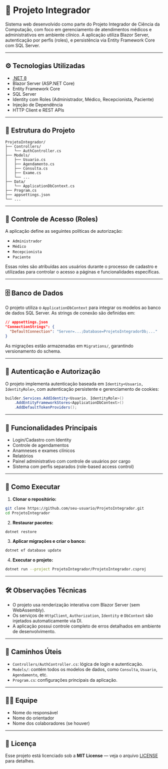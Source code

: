 
# 📘 Projeto Integrador

Sistema web desenvolvido como parte do Projeto Integrador de Ciência da Computação, com foco em gerenciamento de atendimentos médicos e administrativos em ambiente clínico. A aplicação utiliza Blazor Server, autenticação por perfis (roles), e persistência via Entity Framework Core com SQL Server.

---

## ⚙️ Tecnologias Utilizadas

- [.NET 8](https://dotnet.microsoft.com/)
- Blazor Server (ASP.NET Core)
- Entity Framework Core
- SQL Server
- Identity com Roles (Administrador, Médico, Recepcionista, Paciente)
- Injeção de Dependência
- HTTP Client e REST APIs

---

## 🧱 Estrutura do Projeto

```
ProjetoIntegrador/
├── Controllers/
│   └── AuthController.cs
├── Models/
│   ├── Usuario.cs
│   ├── Agendamento.cs
│   ├── Consulta.cs
│   ├── Exame.cs
│   └── ...
├── Data/
│   └── ApplicationDbContext.cs
├── Program.cs
├── appsettings.json
└── ...
```

---

## 🔐 Controle de Acesso (Roles)

A aplicação define as seguintes políticas de autorização:

- `Administrador`
- `Médico`
- `Recepcionista`
- `Paciente`

Essas roles são atribuídas aos usuários durante o processo de cadastro e utilizadas para controlar o acesso a páginas e funcionalidades específicas.

---

## 🗄️ Banco de Dados

O projeto utiliza o `ApplicationDbContext` para integrar os modelos ao banco de dados SQL Server. As strings de conexão são definidas em:

```json
// appsettings.json
"ConnectionStrings": {
  "DefaultConnection": "Server=...;Database=ProjetoIntegradorDb;..."
}
```

As migrações estão armazenadas em `Migrations/`, garantindo versionamento do schema.

---

## 🔐 Autenticação e Autorização

O projeto implementa autenticação baseada em `Identity<Usuario, IdentityRole>`, com autenticação persistente e gerenciamento de cookies:

```csharp
builder.Services.AddIdentity<Usuario, IdentityRole>()
    .AddEntityFrameworkStores<ApplicationDbContext>()
    .AddDefaultTokenProviders();
```

---

## 🧪 Funcionalidades Principais

- Login/Cadastro com Identity
- Controle de agendamentos
- Anamneses e exames clínicos
- Relatórios
- Painel administrativo com controle de usuários por cargo
- Sistema com perfis separados (role-based access control)

---

## 🏃 Como Executar

1. **Clonar o repositório:**

```bash
git clone https://github.com/seu-usuario/ProjetoIntegrador.git
cd ProjetoIntegrador
```

2. **Restaurar pacotes:**

```bash
dotnet restore
```

3. **Aplicar migrações e criar o banco:**

```bash
dotnet ef database update
```

4. **Executar o projeto:**

```bash
dotnet run --project ProjetoIntegrador/ProjetoIntegrador.csproj
```

---

## 🛠️ Observações Técnicas

- O projeto usa renderização interativa com Blazor Server (sem WebAssembly).
- Os serviços de `HttpClient`, `Authorization`, `Identity` e `DbContext` são injetados automaticamente via DI.
- A aplicação possui controle completo de erros detalhados em ambiente de desenvolvimento.

---

## 📁 Caminhos Úteis

- `Controllers/AuthController.cs`: lógica de login e autenticação.
- `Models/`: contém todos os modelos de dados, como `Consulta`, `Usuario`, `Agendamento`, etc.
- `Program.cs`: configurações principais da aplicação.

---

## 👨‍💻 Equipe

- Nome do responsável
- Nome do orientador
- Nome dos colaboradores (se houver)

---

## 📄 Licença

Esse projeto está licenciado sob a **MIT License** — veja o arquivo [LICENSE](LICENSE) para detalhes.
